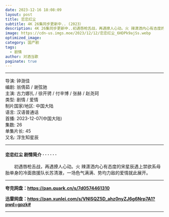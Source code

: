 ```yaml
---
date: 2023-12-16 18:08:09
layout: post
title: 恋恋红尘
subtitle: 4K 26集同步更新中.. (2023）
description: 4K 26集同步更新中..初遇唇枪舌战，再遇撩人心动。火 辣潇洒内心有态度的宋星辰遇上禁欲系母胎单身的冷面救援队长苏清澈，一场色气满满、势均力敌的爱情就此展开...
image: https://cdn-us.imgs.moe/2023/12/12/恋恋红尘_6HDPk9ajSs.webp
optimized_image: 
category: 国产剧
tags:
  - 剧情
author: 对酒当歌
paginate: true
---
```


---

导演: 钟澍佳  
编剧: 翁倩茹 / 谢弦驰  
主演: 古力娜扎 / 徐开骋 / 付辛博 / 张赫 / 赵尧珂  
类型: 剧情 / 爱情  
制片国家/地区: 中国大陆  
语言: 汉语普通话  
首播: 2023-12-07(中国大陆)  
集数: 26  
单集片长: 45  
又名: 浮生知星辰  

---

#### 恋恋红尘 剧情简介 · · · · · ·

　　初遇唇枪舌战，再遇撩人心动。火 辣潇洒内心有态度的宋星辰遇上禁欲系母胎单身的冷面救援队长苏清澈，一场色气满满、势均力敌的爱情就此展开。

---

**夸克网盘：<https://pan.quark.cn/s/7d0574461310>**

**迅雷网盘：<https://pan.xunlei.com/s/VNlSQZ5D_ahz0nyZJ6g6Nrp7A1?pwd=gpzk#>**

---
